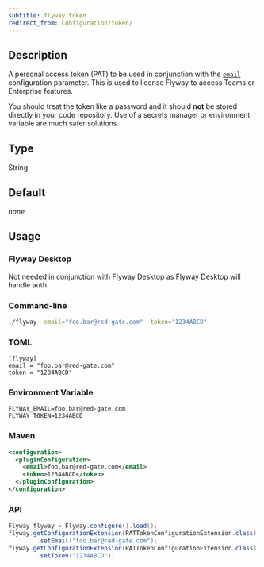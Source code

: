 ```yaml
---
subtitle: flyway.token
redirect_from: Configuration/token/
---
```


## Description

A personal access token (PAT) to be used in conjunction with the [`email`](<Configuration/Flyway Namespace/Flyway Email Setting>)
configuration parameter. This is used to license Flyway to access Teams or Enterprise features.

You should treat the token like a password and it should **not** be stored directly in your code repository. Use of a secrets manager or environment variable are much safer solutions.

## Type

String

## Default

<i>none</i>

## Usage

### Flyway Desktop

Not needed in conjunction with Flyway Desktop as Flyway Desktop will handle auth.

### Command-line

```bash
./flyway -email="foo.bar@red-gate.com" -token="1234ABCD"
```

### TOML

```properties
[flyway]
email = "foo.bar@red-gate.com"
token = "1234ABCD"
```

### Environment Variable

```properties
FLYWAY_EMAIL=foo.bar@red-gate.com
FLYWAY_TOKEN=1234ABCD
```

### Maven

```xml
<configuration>
  <pluginConfiguration>
    <email>foo.bar@red-gate.com</email>
    <token>1234ABCD</token>
  </pluginConfiguration>
</configuration>
```

### API

```java
Flyway flyway = Flyway.configure().load();
flyway.getConfigurationExtension(PATTokenConfigurationExtension.class)
        .setEmail("foo.bar@red-gate.com");
flyway.getConfigurationExtension(PATTokenConfigurationExtension.class)
        .setToken("1234ABCD");  
```
